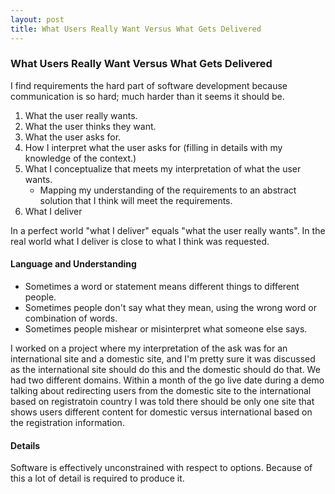 ```yaml
---
layout: post
title: What Users Really Want Versus What Gets Delivered
---
```


### What Users Really Want Versus What Gets Delivered

I find requirements the hard part of software development because communication is so hard; much harder than it seems it should be.

1. What the user really wants.
1. What the user thinks they want.
1. What the user asks for.
1. How I interpret what the user asks for (filling in details with my knowledge of the context.)
1. What I conceptualize that meets my interpretation of what the user wants.
    * Mapping my understanding of the requirements to an abstract solution that I think will meet the requirements.
1. What I deliver

In a perfect world "what I deliver" equals "what the user really wants". In the real world what I deliver is close to what I think was requested. 


#### Language and Understanding

* Sometimes a word or statement means different things to different people.
* Sometimes people don't say what they mean, using the wrong word or combination of words.
* Sometimes people mishear or misinterpret what someone else says.

I worked on a project where my interpretation of the ask was for an international site and a domestic site, and I'm pretty sure it was discussed as the international site should do this and the domestic should do that. We had two different domains. Within a month of the go live date during a demo talking about redirecting users from the domestic site to the international based on registratoin country I was told there should be only one site that shows users different content for domestic versus international based on the registration information.

#### Details

Software is effectively unconstrained with respect to options. Because of this a lot of detail is required to produce it.